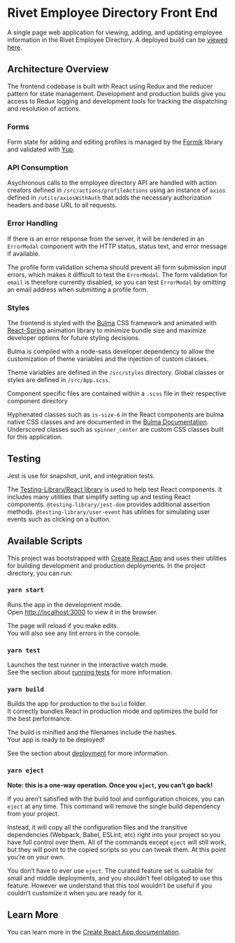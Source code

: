 # Rivet Employee Directory Front End

A single page web application for viewing, adding, and updating employee information in the Rivet Employee Directory. A deployed build can be [viewed here](https://rivet-v1.now.sh/).

## Architecture Overview

The frontend codebase is built with React using Redux and the reducer pattern for state management. Development and production builds give you access to Redux logging and development tools for tracking the dispatching and resolution of actions.

### Forms

Form state for adding and editing profiles is managed by the [Formik](https://jardpalmer.com/formik/) library and validated with [Yup](https://github.com/jquense/yup).

### API Consumption

Asychronous calls to the employee directory API are handled with action creators defined in `/src/actions/profileActions` using an instance of `axios` defined in `/utils/axiosWithAuth` that adds the necessary authorization headers and base URL to all requests.

### Error Handling

If there is an error response from the server, it will be rendered in an `ErrorModal` component with the HTTP status, status text, and error message if available. 

The profile form validation schema should prevent all form submission input errors, which makes it difficult to test the `ErrorModal`. The form validation for `email` is therefore currently disabled, so you can test `ErrorModal` by omitting an email address when submitting a profile form. 

### Styles

The frontend is styled with the [Bulma](https://bulma.io/) CSS framework and animated with [React-Spring](https://www.react-spring.io/) animation library to minimize bundle size and maximize developer options for future styling decisions.

Bulma is compiled with a node-sass developer dependency to allow the customization of theme variables and the injection of custom classes. 

Theme variables are defined in the `/src/styles` directory. Global classes or styles are defined in `/src/App.scss`. 

Component specific files are contained within a `.scss` file in their respective component directory

Hyphenated classes such as `is-size-6` in the React components are bulma native CSS classes and are documented in the [Bulma Documentation](https://bulma.io/documentation/). Underscored classes such as `spinner_center` are custom CSS classes built for this application.

## Testing

Jest is use for snapshot, unit, and integration tests.

The [Testing-Library/React library](https://testing-library.com/docs/react-testing-library/intro) is used to help test React components. It includes many utilities that simplify setting up and testing React components. `@testing-library/jest-dom` provides additional assertion methods. `@testing-library/user-event` has utilities for simulating user events such as clicking on a button.

## Available Scripts

This project was bootstrapped with [Create React App](https://github.com/facebook/create-react-app) and uses their utilities for building development and production deployments. In the project directory, you can run:

### `yarn start`

Runs the app in the development mode.<br />
Open [http://localhost:3000](http://localhost:3000) to view it in the browser.

The page will reload if you make edits.<br />
You will also see any lint errors in the console.

### `yarn test`

Launches the test runner in the interactive watch mode.<br />
See the section about [running tests](https://facebook.github.io/create-react-app/docs/running-tests) for more information.

### `yarn build`

Builds the app for production to the `build` folder.<br />
It correctly bundles React in production mode and optimizes the build for the best performance.

The build is minified and the filenames include the hashes.<br />
Your app is ready to be deployed!

See the section about [deployment](https://facebook.github.io/create-react-app/docs/deployment) for more information.

### `yarn eject`

**Note: this is a one-way operation. Once you `eject`, you can’t go back!**

If you aren’t satisfied with the build tool and configuration choices, you can `eject` at any time. This command will remove the single build dependency from your project.

Instead, it will copy all the configuration files and the transitive dependencies (Webpack, Babel, ESLint, etc) right into your project so you have full control over them. All of the commands except `eject` will still work, but they will point to the copied scripts so you can tweak them. At this point you’re on your own.

You don’t have to ever use `eject`. The curated feature set is suitable for small and middle deployments, and you shouldn’t feel obligated to use this feature. However we understand that this tool wouldn’t be useful if you couldn’t customize it when you are ready for it.

## Learn More

You can learn more in the [Create React App documentation](https://facebook.github.io/create-react-app/docs/getting-started).